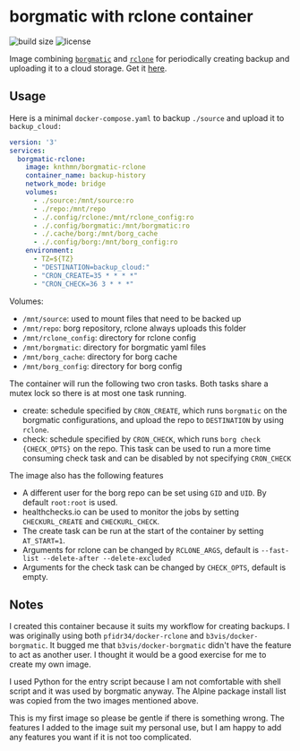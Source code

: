 # borgmatic with rclone container
![build size](https://img.shields.io/docker/image-size/knthmn/borgmatic-rclone)
![license](https://img.shields.io/github/license/knthmn/docker-borgmatic-rclone)


Image combining [`borgmatic`](https://torsion.org/borgmatic/) and [`rclone`](https://rclone.org/) for periodically creating backup and uploading it to a cloud storage. Get it [here](https://hub.docker.com/r/knthmn/borgmatic-rclone).

## Usage
Here is a minimal `docker-compose.yaml` to backup `./source` and upload it to `backup_cloud:`
```yaml
version: '3'
services:
  borgmatic-rclone:
    image: knthmn/borgmatic-rclone
    container_name: backup-history
    network_mode: bridge
    volumes:
      - ./source:/mnt/source:ro
      - ./repo:/mnt/repo
      - ./.config/rclone:/mnt/rclone_config:ro
      - ./.config/borgmatic:/mnt/borgmatic:ro
      - ./.cache/borg:/mnt/borg_cache
      - ./.config/borg:/mnt/borg_config:ro
    environment:
      - TZ=${TZ}
      - "DESTINATION=backup_cloud:"
      - "CRON_CREATE=35 * * * *"
      - "CRON_CHECK=36 3 * * *"
```


Volumes:
* `/mnt/source`: used to mount files that need to be backed up
* `/mnt/repo`: borg repository, rclone always uploads this folder
* `/mnt/rclone_config`: directory for rclone config
* `/mnt/borgmatic`: directory for borgmatic yaml files
* `/mnt/borg_cache`: directory for borg cache
* `/mnt/borg_config`: directory for borg config

The container will run the following two cron tasks. Both tasks share a mutex lock so there is at most one task running.
* create: schedule specified by `CRON_CREATE`, which runs `borgmatic` on the borgmatic configurations, and upload the repo to `DESTINATION` by using `rclone`.
* check: schedule specified by `CRON_CHECK`, which runs `borg check {CHECK_OPTS}` on the repo. This task can be used to run a more time consuming check task and can be disabled by not specifying `CRON_CHECK`


The image also has the following features
* A different user for the borg repo can be set using `GID` and `UID`. By default `root:root` is used.
* healthchecks.io can be used to monitor the jobs by setting `CHECKURL_CREATE` and `CHECKURL_CHECK`. 
* The create task can be run at the start of the container by setting `AT_START=1`.
* Arguments for rclone can be changed by `RCLONE_ARGS`, default is `--fast-list --delete-after --delete-excluded`
* Arguments for the check task can be changed by `CHECK_OPTS`, default is empty.

## Notes
I created this container because it suits my workflow for creating backups. I was originally using both `pfidr34/docker-rclone` and `b3vis/docker-borgmatic`. It bugged me that `b3vis/docker-borgmatic` didn't have the feature to act as another user. I thought it would be a good exercise for me to create my own image.

I used Python for the entry script because I am not comfortable with shell script and it was used by borgmatic anyway. The Alpine package install list was copied from the two images mentioned above.

This is my first image so please be gentle if there is something wrong. The features I added to the image suit my personal use, but I am happy to add any features you want if it is not too complicated.
